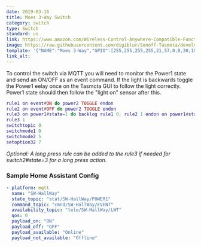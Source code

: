 ```yaml
---
date: 2019-03-16
title: Moes 3-Way Switch
category: switch
type: Switch
standard: us
link: https://www.amazon.com/Wireless-Control-Anywhere-Compatible-Function/dp/B07KQ876W7
image: https://raw.githubusercontent.com/digiblur/Sonoff-Tasmota/development/jpgs/moes3way.JPG
template: '{"NAME":"Moes 3-Way","GPIO":[255,255,255,255,21,57,0,0,30,10,9,255,255],"FLAG":0,"BASE":18}' 
link_alt: 
---
```

To control the switch via MQTT you will need to monitor the Power1 state and send an ON/OFF as an event command.  If the light is backwards toggle the Power1 eelay once on the Tasmota GUI to follow the light correctly.  Power1 state should then follow the "light on" sensor after this.  
```lua
rule1 on event#ON do power2 TOGGLE endon
rule2 on event#OFF do power2 TOGGLE endon
rule3 on power1#state=1 do backlog rule1 0; rule2 1 endon on power1#state=0 do backlog rule1 1; rule2 0 endon on switch2#state=3 do publish Moes3Way/Action Long endon
rule3 1
switchtopic 0
switchmode1 0
switchmode2 5
setoption32 7
```
*Optional: A long press rule can be added to the rule3 if needed for switch2#state=3 for a long press action.*

### Sample Home Assistant Config
```yaml
- platform: mqtt
  name: "SW-HallWay"
  state_topic: "stat/SW-HallWay/POWER1"
  command_topic: "cmnd/SW-HallWay/EVENT"
  availability_topic: "tele/SW-HallWay/LWT"
  qos: 0
  payload_on: "ON"
  payload_off: "OFF"
  payload_available: "Online"
  payload_not_available: "Offline"
```






